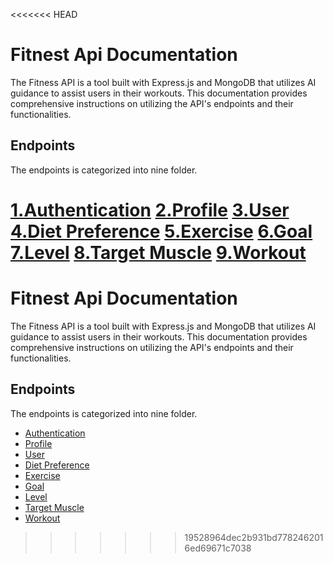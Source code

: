 <<<<<<< HEAD
  # Fitnest Api Documentation

  The Fitness API is a tool built with Express.js and MongoDB that utilizes AI guidance to assist users in their workouts. This documentation provides comprehensive instructions on utilizing the API's endpoints and their functionalities.

  ## Endpoints

  The endpoints is categorized into nine folder.

  [1.Authentication]()
  [2.Profile]()
  [3.User]()
  [4.Diet Preference]()
  [5.Exercise]()
  [6.Goal]()
  [7.Level]()
  [8.Target Muscle]()
  [9.Workout]()
=======
  # Fitnest Api Documentation

  The Fitness API is a tool built with Express.js and MongoDB that utilizes AI guidance to assist users in their workouts. This documentation provides comprehensive instructions on utilizing the API's endpoints and their functionalities.

  ## Endpoints

  The endpoints is categorized into nine folder.

  - [Authentication](https://github.com/AdityaRahmanDev/Documentation-Ap/blob/main/Authentication.md)
  - [Profile](https://github.com/AdityaRahmanDev/Documentation-Ap/blob/main/Profile.md)
  - [User](https://github.com/AdityaRahmanDev/Documentation-Ap/blob/main/User.md)
  - [Diet Preference](https://github.com/AdityaRahmanDev/Documentation-Ap/blob/main/dietPreference.md)
  - [Exercise](https://github.com/AdityaRahmanDev/Documentation-Ap/blob/main/Exercise.md)
  - [Goal](https://github.com/AdityaRahmanDev/Documentation-Ap/blob/main/Goal.md)
  - [Level](https://github.com/AdityaRahmanDev/Documentation-Ap/blob/main/Level.md)
  - [Target Muscle](https://github.com/AdityaRahmanDev/Documentation-Ap/blob/main/Target%20Muscle.md)
  - [Workout](https://github.com/AdityaRahmanDev/Documentation-Ap/blob/main/Workout.md)
>>>>>>> 19528964dec2b931bd7782462016ed69671c7038
